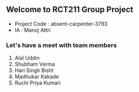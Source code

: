 ## Welcome to RCT211 Group Project

 - Project Code : absent-carpenter-3793
 - IA : Manoj Attri

### Let's have a meet with team members

1. Alal Uddin 
2. Shubham Verma
3. Hari Singh Bisht
4. Madhukar Kakade
5. Ruchi Priya Kumari